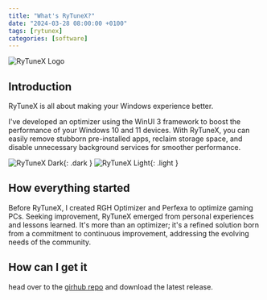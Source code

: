 ```yaml
---
title: "What's RyTuneX?"
date: "2024-03-28 08:00:00 +0100"
tags: [rytunex]
categories: [software]
---
```


![RyTuneX Logo](https://private-user-images.githubusercontent.com/108760398/293473378-9017b3b3-5288-4156-bd18-15dbe64ab111.png?jwt=eyJhbGciOiJIUzI1NiIsInR5cCI6IkpXVCJ9.eyJpc3MiOiJnaXRodWIuY29tIiwiYXVkIjoicmF3LmdpdGh1YnVzZXJjb250ZW50LmNvbSIsImtleSI6ImtleTUiLCJleHAiOjE3MTE2MTA1NzYsIm5iZiI6MTcxMTYxMDI3NiwicGF0aCI6Ii8xMDg3NjAzOTgvMjkzNDczMzc4LTkwMTdiM2IzLTUyODgtNDE1Ni1iZDE4LTE1ZGJlNjRhYjExMS5wbmc_WC1BbXotQWxnb3JpdGhtPUFXUzQtSE1BQy1TSEEyNTYmWC1BbXotQ3JlZGVudGlhbD1BS0lBVkNPRFlMU0E1M1BRSzRaQSUyRjIwMjQwMzI4JTJGdXMtZWFzdC0xJTJGczMlMkZhd3M0X3JlcXVlc3QmWC1BbXotRGF0ZT0yMDI0MDMyOFQwNzE3NTZaJlgtQW16LUV4cGlyZXM9MzAwJlgtQW16LVNpZ25hdHVyZT02MjJiMDdjNWRlNGYxM2QwNzVhNzk0MDg5ZDg3ZTIwZWU0MDAxZjk5NDVlYzgzNzQwZmQ0NjdhOWRjY2ZlNzg5JlgtQW16LVNpZ25lZEhlYWRlcnM9aG9zdCZhY3Rvcl9pZD0wJmtleV9pZD0wJnJlcG9faWQ9MCJ9.pkp3kkR5bTo6KeyGnFgnRvJlmRQ7iwU6ArbUXcae4nk)

## Introduction

RyTuneX is all about making your Windows experience better.

I've developed an optimizer using the WinUI 3 framework to boost the performance of your Windows 10 and 11 devices. With RyTuneX, you can easily remove stubborn pre-installed apps, reclaim storage space, and disable unnecessary background services for smoother performance.

![RyTuneX Dark](https://private-user-images.githubusercontent.com/108760398/294768506-7ade8a24-6c01-4d37-be9b-c3c85289dd8b.png?jwt=eyJhbGciOiJIUzI1NiIsInR5cCI6IkpXVCJ9.eyJpc3MiOiJnaXRodWIuY29tIiwiYXVkIjoicmF3LmdpdGh1YnVzZXJjb250ZW50LmNvbSIsImtleSI6ImtleTUiLCJleHAiOjE3MTE2MTA1NzYsIm5iZiI6MTcxMTYxMDI3NiwicGF0aCI6Ii8xMDg3NjAzOTgvMjk0NzY4NTA2LTdhZGU4YTI0LTZjMDEtNGQzNy1iZTliLWMzYzg1Mjg5ZGQ4Yi5wbmc_WC1BbXotQWxnb3JpdGhtPUFXUzQtSE1BQy1TSEEyNTYmWC1BbXotQ3JlZGVudGlhbD1BS0lBVkNPRFlMU0E1M1BRSzRaQSUyRjIwMjQwMzI4JTJGdXMtZWFzdC0xJTJGczMlMkZhd3M0X3JlcXVlc3QmWC1BbXotRGF0ZT0yMDI0MDMyOFQwNzE3NTZaJlgtQW16LUV4cGlyZXM9MzAwJlgtQW16LVNpZ25hdHVyZT0yMjc0NGZlMjA2NjBkOGRjY2M0M2E4NzQ2OWZiNTFjMDMyOWE4ZTRlNGE3NjVlNzcxMWMwMTFhNDQwZTRmZGE4JlgtQW16LVNpZ25lZEhlYWRlcnM9aG9zdCZhY3Rvcl9pZD0wJmtleV9pZD0wJnJlcG9faWQ9MCJ9.fiVnTvXhyS0dV4h09Z1_Y4HMFydxamxVMog85_jr-IA){: .dark }
![RyTuneX Light](https://private-user-images.githubusercontent.com/108760398/294768566-b4c20e7e-463a-4372-84b7-7295d286b277.png?jwt=eyJhbGciOiJIUzI1NiIsInR5cCI6IkpXVCJ9.eyJpc3MiOiJnaXRodWIuY29tIiwiYXVkIjoicmF3LmdpdGh1YnVzZXJjb250ZW50LmNvbSIsImtleSI6ImtleTUiLCJleHAiOjE3MTE2MzAwODAsIm5iZiI6MTcxMTYyOTc4MCwicGF0aCI6Ii8xMDg3NjAzOTgvMjk0NzY4NTY2LWI0YzIwZTdlLTQ2M2EtNDM3Mi04NGI3LTcyOTVkMjg2YjI3Ny5wbmc_WC1BbXotQWxnb3JpdGhtPUFXUzQtSE1BQy1TSEEyNTYmWC1BbXotQ3JlZGVudGlhbD1BS0lBVkNPRFlMU0E1M1BRSzRaQSUyRjIwMjQwMzI4JTJGdXMtZWFzdC0xJTJGczMlMkZhd3M0X3JlcXVlc3QmWC1BbXotRGF0ZT0yMDI0MDMyOFQxMjQzMDBaJlgtQW16LUV4cGlyZXM9MzAwJlgtQW16LVNpZ25hdHVyZT0yZjYzNzU5MzE4ZjA1MGRjYjY1M2JiNThiZDllODlkZjg1ZmRiNjgzOTc1Y2MyNTQ5NzZmZmQwOGM0OTUxOWFiJlgtQW16LVNpZ25lZEhlYWRlcnM9aG9zdCZhY3Rvcl9pZD0wJmtleV9pZD0wJnJlcG9faWQ9MCJ9.T3tLicqVGjEgmmvIgF9VbJt1QfPnSrox8sSbtAtifGM){: .light }

## How everything started

Before RyTuneX, I created RGH Optimizer and Perfexa to optimize gaming PCs. Seeking improvement, RyTuneX emerged from personal experiences and lessons learned. It's more than an optimizer; it's a refined solution born from a commitment to continuous improvement, addressing the evolving needs of the community.

## How can I get it

head over to the [girhub repo](https://github.com/rayenghanmi/rytunex/releases/latest) and download the latest release.